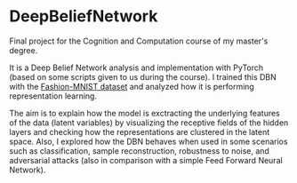 # DeepBeliefNetwork

Final project for the Cognition and Computation course of my master's degree.

It is a Deep Belief Network analysis and implementation with PyTorch (based on some scripts given to us during the course). I trained this DBN with the [Fashion-MNIST dataset](https://github.com/zalandoresearch/fashion-mnist) and analyzed how it is performing representation learning.

The aim is to explain how the model is exctracting the underlying features of the data (latent variables) by visualizing the receptive fields of the hidden layers and checking how the representations are clustered in the latent space. Also, I explored how the DBN behaves when used in some scenarios such as classification, sample reconstruction, robustness to noise, and adversarial attacks (also in comparison with a simple Feed Forward Neural Network).

